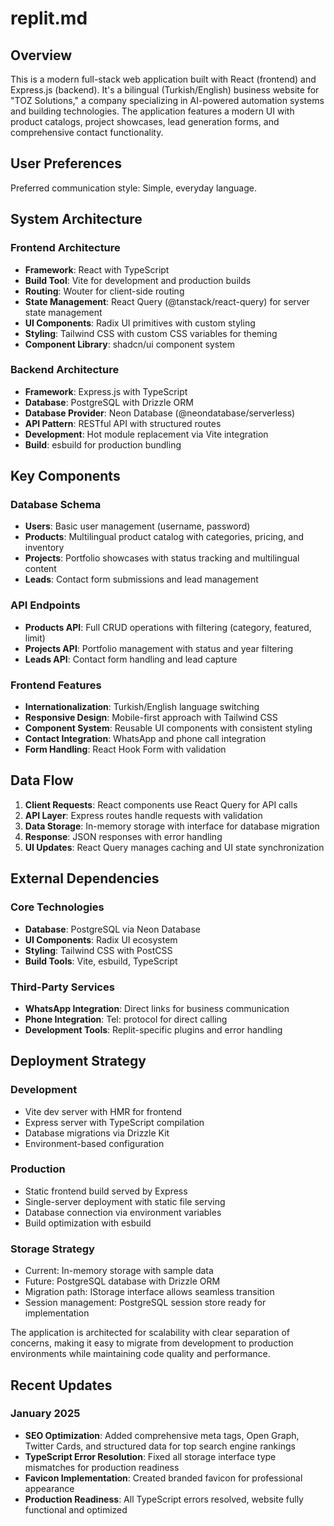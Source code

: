 # replit.md

## Overview

This is a modern full-stack web application built with React (frontend) and Express.js (backend). It's a bilingual (Turkish/English) business website for "TOZ Solutions," a company specializing in AI-powered automation systems and building technologies. The application features a modern UI with product catalogs, project showcases, lead generation forms, and comprehensive contact functionality.

## User Preferences

Preferred communication style: Simple, everyday language.

## System Architecture

### Frontend Architecture
- **Framework**: React with TypeScript
- **Build Tool**: Vite for development and production builds
- **Routing**: Wouter for client-side routing
- **State Management**: React Query (@tanstack/react-query) for server state management
- **UI Components**: Radix UI primitives with custom styling
- **Styling**: Tailwind CSS with custom CSS variables for theming
- **Component Library**: shadcn/ui component system

### Backend Architecture
- **Framework**: Express.js with TypeScript
- **Database**: PostgreSQL with Drizzle ORM
- **Database Provider**: Neon Database (@neondatabase/serverless)
- **API Pattern**: RESTful API with structured routes
- **Development**: Hot module replacement via Vite integration
- **Build**: esbuild for production bundling

## Key Components

### Database Schema
- **Users**: Basic user management (username, password)
- **Products**: Multilingual product catalog with categories, pricing, and inventory
- **Projects**: Portfolio showcases with status tracking and multilingual content
- **Leads**: Contact form submissions and lead management

### API Endpoints
- **Products API**: Full CRUD operations with filtering (category, featured, limit)
- **Projects API**: Portfolio management with status and year filtering
- **Leads API**: Contact form handling and lead capture

### Frontend Features
- **Internationalization**: Turkish/English language switching
- **Responsive Design**: Mobile-first approach with Tailwind CSS
- **Component System**: Reusable UI components with consistent styling
- **Contact Integration**: WhatsApp and phone call integration
- **Form Handling**: React Hook Form with validation

## Data Flow

1. **Client Requests**: React components use React Query for API calls
2. **API Layer**: Express routes handle requests with validation
3. **Data Storage**: In-memory storage with interface for database migration
4. **Response**: JSON responses with error handling
5. **UI Updates**: React Query manages caching and UI state synchronization

## External Dependencies

### Core Technologies
- **Database**: PostgreSQL via Neon Database
- **UI Components**: Radix UI ecosystem
- **Styling**: Tailwind CSS with PostCSS
- **Build Tools**: Vite, esbuild, TypeScript

### Third-Party Services
- **WhatsApp Integration**: Direct links for business communication
- **Phone Integration**: Tel: protocol for direct calling
- **Development Tools**: Replit-specific plugins and error handling

## Deployment Strategy

### Development
- Vite dev server with HMR for frontend
- Express server with TypeScript compilation
- Database migrations via Drizzle Kit
- Environment-based configuration

### Production
- Static frontend build served by Express
- Single-server deployment with static file serving
- Database connection via environment variables
- Build optimization with esbuild

### Storage Strategy
- Current: In-memory storage with sample data
- Future: PostgreSQL database with Drizzle ORM
- Migration path: IStorage interface allows seamless transition
- Session management: PostgreSQL session store ready for implementation

The application is architected for scalability with clear separation of concerns, making it easy to migrate from development to production environments while maintaining code quality and performance.

## Recent Updates

### January 2025
- **SEO Optimization**: Added comprehensive meta tags, Open Graph, Twitter Cards, and structured data for top search engine rankings
- **TypeScript Error Resolution**: Fixed all storage interface type mismatches for production readiness
- **Favicon Implementation**: Created branded favicon for professional appearance
- **Production Readiness**: All TypeScript errors resolved, website fully functional and optimized